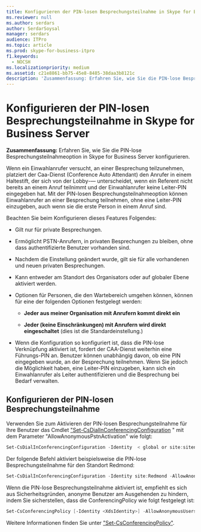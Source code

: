 ```yaml
---
title: Konfigurieren der PIN-losen Besprechungsteilnahme in Skype for Business Server
ms.reviewer: null
ms.author: serdars
author: SerdarSoysal
manager: serdars
audience: ITPro
ms.topic: article
ms.prod: skype-for-business-itpro
f1.keywords:
  - NOCSH
ms.localizationpriority: medium
ms.assetid: c21e8861-bb75-45e8-8485-38daa3b8121c
description: 'Zusammenfassung: Erfahren Sie, wie Sie die PIN-lose Besprechungsteilnahmeoption in Skype for Business Server konfigurieren.'
---
```


# <a name="configure-pin-less-meeting-join-in-skype-for-business-server"></a>Konfigurieren der PIN-losen Besprechungsteilnahme in Skype for Business Server
 
**Zusammenfassung:** Erfahren Sie, wie Sie die PIN-lose Besprechungsteilnahmeoption in Skype for Business Server konfigurieren.
  
Wenn ein Einwahlanrufer versucht, an einer Besprechung teilzunehmen, platziert der Caa-Dienst (Conference Auto Attendant) den Anrufer in einem Haltestift, der sich von der Lobby-&#x2014; unterscheidet, wenn ein Referent nicht bereits an einem Anruf teilnimmt und der Einwahlanrufer keine Leiter-PIN eingegeben hat. Mit der PIN-losen Besprechungsteilnahmeoption können Einwahlanrufer an einer Besprechung teilnehmen, ohne eine Leiter-PIN einzugeben, auch wenn sie die erste Person in einem Anruf sind. 
  
Beachten Sie beim Konfigurieren dieses Features Folgendes:
  
- Gilt nur für private Besprechungen.
    
- Ermöglicht PSTN-Anrufern, in privaten Besprechungen zu bleiben, ohne dass authentifizierte Benutzer vorhanden sind.
    
- Nachdem die Einstellung geändert wurde, gilt sie für alle vorhandenen und neuen privaten Besprechungen.
    
- Kann entweder am Standort des Organisators oder auf globaler Ebene aktiviert werden.
    
- Optionen für Personen, die den Wartebereich umgehen können, können für eine der folgenden Optionen festgelegt werden: 
    
  - **Jeder aus meiner Organisation mit Anrufern kommt direkt ein**
    
  - **Jeder (keine Einschränkungen) mit Anrufern wird direkt eingeschaltet** (dies ist die Standardeinstellung.)
    
- Wenn die Konfiguration so konfiguriert ist, dass die PIN-lose Verknüpfung aktiviert ist, fordert der CAA-Dienst weiterhin eine Führungs-PIN an. Benutzer können unabhängig davon, ob eine PIN eingegeben wurde, an der Besprechung teilnehmen. Wenn Sie jedoch die Möglichkeit haben, eine Leiter-PIN einzugeben, kann sich ein Einwahlanrufer als Leiter authentifizieren und die Besprechung bei Bedarf verwalten.
    
## <a name="configure-pin-less-meeting-join"></a>Konfigurieren der PIN-losen Besprechungsteilnahme

Verwenden Sie zum Aktivieren der PIN-losen Besprechungsteilnahme für Ihre Benutzer das Cmdlet ["Set-CsDialInConferencingConfiguration](/powershell/module/skype/set-csdialinconferencingconfiguration?view=skype-ps) " mit dem Parameter "AllowAnonymousPstnActivation" wie folgt:
  
```PowerShell
Set-CsDialInConferencingConfiguration -Identity  < global or site:sitename>  -AllowAnonymousPstnActivation $True
```

Der folgende Befehl aktiviert beispielsweise die PIN-lose Besprechungsteilnahme für den Standort Redmond:
  
```PowerShell
Set-CsDialInConferencingConfiguration -Identity site:Redmond -AllowAnonymousPstnActivation $True
```

Wenn die PIN-lose Besprechungsteilnahme aktiviert ist, empfiehlt es sich aus Sicherheitsgründen, anonyme Benutzer am Ausgehenden zu hindern, indem Sie sicherstellen, dass die ConferencingPolicy wie folgt festgelegt ist:
  
```PowerShell
Set-CsConferencingPolicy [-Identity <XdsIdentity>] -AllowAnonymousUsersToDialOut $False
```

Weitere Informationen finden Sie unter ["Set-CsConferencingPolicy"](/powershell/module/skype/set-csconferencingpolicy?view=skype-ps).
